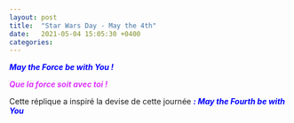 ```yaml
---
layout: post
title:  "Star Wars Day - May the 4th"
date:   2021-05-04 15:05:30 +0400
categories: 
---
```

<span style="color: blue">***May the Force be with You !***</span>

<span style="color: #dd33ff">***Que la force soit avec toi !***</span>
<br>


Cette réplique a inspiré la devise de cette journée <span style="color: blue">***: May the Fourth be with You***</span>



